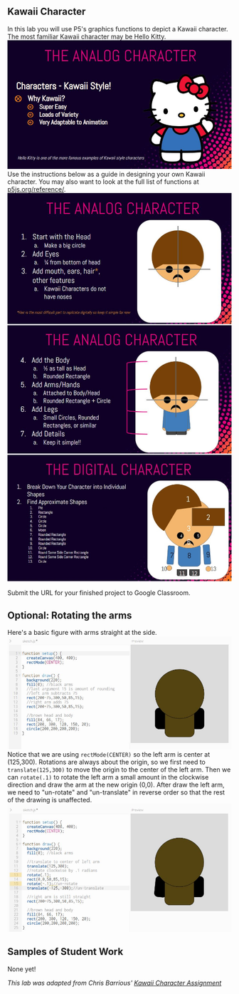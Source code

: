 Kawaii Character
-------
In this lab you will use P5's graphics functions to depict a Kawaii character. The most familiar Kawaii character may be Hello Kitty. 
![](Kawaii1.JPG)    
Use the instructions below as a guide in designing your own Kawaii character. You may also want to look at the full list of functions at [p5js.org/reference/](https://p5js.org/reference/).     
![](Kawaii2.JPG)    
![](Kawaii3.JPG)    
![](Kawaii4.JPG)   

Submit the URL for your finished project to Google Classroom.

Optional: Rotating the arms
---------------------------
Here's a basic figure with arms straight at the side.
![](KawaiiArms.JPG)   
Notice that we are using `rectMode(CENTER)` so the left arm is center at (125,300). Rotations are always about the origin, so we first need to `translate(125,300)` to move the origin to the center of the left arm. Then we can `rotate(.1)` to rotate the left arm a small amount in the clockwise direction and draw the arm at the new origin (0,0). After draw the left arm, we need to "un-rotate" and "un-translate" in reverse order so that the rest of the drawing is unaffected.
![](KawaiiArms2.JPG)   

Samples of Student Work
-----------------------
None yet!   


*This lab was adapted from Chris Barrious' [Kawaii Character Assignment](https://docs.google.com/presentation/d/1PDTFHUDawHQqcy-0xr1BP7aRz37tE_1vwoR-HN5UwXo/edit?usp=sharing)*
